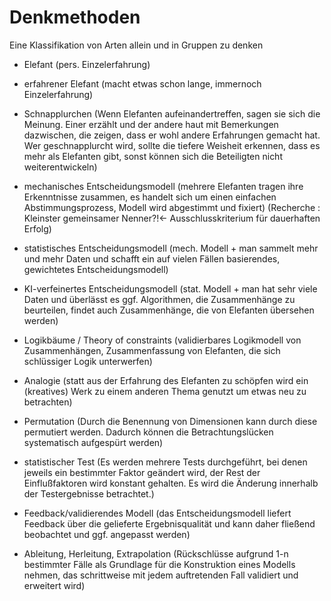 # Denkmethoden
Eine Klassifikation von Arten allein und in Gruppen zu denken

  - Elefant (pers. Einzelerfahrung)
  - erfahrener Elefant (macht etwas schon lange, immernoch Einzelerfahrung)

  - Schnapplurchen (Wenn Elefanten aufeinandertreffen, sagen sie sich die Meinung. Einer erzählt und der andere haut mit Bemerkungen dazwischen, die zeigen, dass er wohl andere Erfahrungen gemacht hat. Wer geschnapplurcht wird, sollte die tiefere Weisheit erkennen, dass es mehr als Elefanten gibt, sonst können sich die Beteiligten nicht weiterentwickeln)

  - mechanisches Entscheidungsmodell (mehrere Elefanten tragen ihre Erkenntnisse zusammen, es handelt sich um einen einfachen Abstimmungsprozess, Modell wird abgestimmt und fixiert) (Recherche : Kleinster gemeinsamer Nenner?!<- Ausschlusskriterium für dauerhaften Erfolg)
  - statistisches Entscheidungsmodell (mech. Modell + man sammelt mehr und mehr Daten und schafft ein auf vielen Fällen basierendes, gewichtetes Entscheidungsmodell)
  - KI-verfeinertes Entscheidungsmodell (stat. Modell + man hat sehr viele Daten und überlässt es ggf. Algorithmen, die Zusammenhänge zu beurteilen, findet auch Zusammenhänge, die von Elefanten übersehen werden)

  - Logikbäume / Theory of constraints (validierbares Logikmodell von Zusammenhängen, Zusammenfassung von Elefanten, die sich schlüssiger Logik unterwerfen)
  - Analogie (statt aus der Erfahrung des Elefanten zu schöpfen wird ein (kreatives) Werk zu einem anderen Thema genutzt um etwas neu zu betrachten)
  - Permutation (Durch die Benennung von Dimensionen kann durch diese permutiert werden. Dadurch können die Betrachtungslücken systematisch aufgespürt werden)
 
  - statistischer Test (Es werden mehrere Tests durchgeführt, bei denen jeweils ein bestimmter Faktor geändert wird, der Rest der Einflußfaktoren wird konstant gehalten. Es wird die Änderung innerhalb der Testergebnisse betrachtet.)

  - Feedback/validierendes Modell (das Entscheidungsmodell liefert Feedback über die gelieferte Ergebnisqualität und kann daher fließend beobachtet und ggf. angepasst werden)
  - Ableitung, Herleitung, Extrapolation (Rückschlüsse aufgrund 1-n bestimmter Fälle als Grundlage für die Konstruktion eines Modells nehmen, das schrittweise mit jedem auftretenden Fall validiert und erweitert wird)
